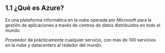 ## 1.1 ¿Qué es Azure?

Es una plataforma informática en la nube operada por Microsoft para la gestión de aplicaciones a través de centros de datos distribuidos en todo el mundo.

Proveedor de prácticamente cualquier servicio, con más de 100 servicios en la
nube y datacenters al rededor del mundo.

